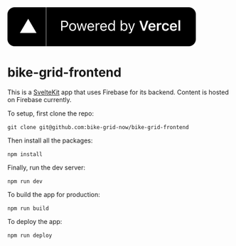 <a href="https://vercel.com/?utm_source=bike-grid-now&utm_campaign=oss">
  <img src="./src/static/VercelBanner.svg" alt="Powered by Vercel" />
</a>

# bike-grid-frontend

This is a [SvelteKit](https://kit.svelte.dev/) app that uses Firebase for its backend.
Content is hosted on Firebase currently.

To setup, first clone the repo:

```
git clone git@github.com:bike-grid-now/bike-grid-frontend
```

Then install all the packages:

```
npm install
```

Finally, run the dev server:

```
npm run dev
```

To build the app for production:

```
npm run build
```

To deploy the app:

```
npm run deploy
```
